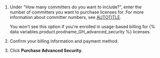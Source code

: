 1. Under "How many committers do you want to include?", enter the number of committers you want to purchase licenses for. For more information about committer numbers, see [AUTOTITLE](/billing/managing-billing-for-your-products/managing-billing-for-github-advanced-security/about-billing-for-github-advanced-security).

   You won't see this option if you're enrolled in usage-based billing for {% data variables.product.prodname_GH_advanced_security %} licenses.
1. Confirm your billing information and payment method.
1. Click **Purchase Advanced Security**.
